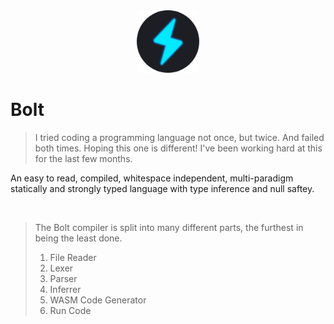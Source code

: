 <div align="center">
  <img src="images/logo.png" width="100">
</div>

# Bolt
> I tried coding a programming language not once, but twice. And failed both times. Hoping this one is different! I've been working hard at this for the last few months.

An easy to read, compiled, whitespace independent, multi-paradigm statically and strongly typed language with type inference and null saftey.

<br>

> The Bolt compiler is split into many different parts, the furthest in being the least done.
> 1. File Reader
> 2. Lexer
> 3. Parser
> 4. Inferrer
> 5. WASM Code Generator
> 6. Run Code